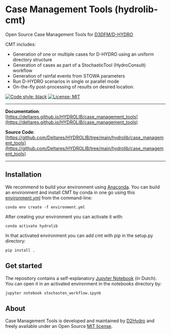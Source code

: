 # Case Management Tools (hydrolib-cmt)

Open Source Case Management Tools for [D3DFM/D-HYDRO](https://www.deltares.nl/en/software/delft3d-flexible-mesh-suite/)

CMT includes:

* Generation of one or multiple cases for D-HYDRO using an uniform directory structure
* Generation of cases as part of a StochasticTool (HydroConsult) workflow
* Generation of rainfal events from STOWA parameters
* Run D-HYDRO scenarios in single or parallel mode
* On-the-fly post-processing of results on desired location.

[![Code style: black](https://img.shields.io/badge/code%20style-black-000000.svg)](https://github.com/psf/black)
[![License: MIT](https://img.shields.io/badge/License-MIT-yellow.svg)](https://opensource.org/licenses/MIT)

---

**Documentation**: [https://deltares.github.io/HYDROLIB/case_management_tools](https://deltares.github.io/HYDROLIB/case_management_tools)

**Source Code**: [https://github.com/Deltares/HYDROLIB/tree/main/hydrolib/case_management_tools](https://github.com/Deltares/HYDROLIB/tree/main/hydrolib/case_management_tools)

---

## Installation

We recommend to build your environment using [Anaconda](https://www.anaconda.com/). You can build an environment ánd install CMT by conda in one go using this <a href="https://github.com/Deltares/HYDROLIB/blob/main/hydrolib/case_management_tools/envs/environment.yml" target="_blank">environment.yml</a> from the command-line:
```
conda env create -f environment.yml
```

After creating your environment you can activate it with:
```
conda activate hydrolib
```

In that activated environment you can add cmt with pip in the setup.py directory:
```
pip install .
```

## Get started

The repository contains a self-explanatory [Jupyter Notebook](/../notebooks/stochasten_workflow.ipynb) (in Dutch). You can open it in an activated environment in the notebooks directory by:

```
jupyter notebook stochasten_workflow.ipynb
```

## About

Case Management Tools is developed and maintained by [D2Hydro](https://d2hydro.nl/) and freely available under an Open Source <a href="https://github.com/Deltares/HYDROLIB/blob/main/hydrolib/case_management_tools/LICENSE" target="_blank">MIT license</a>.
